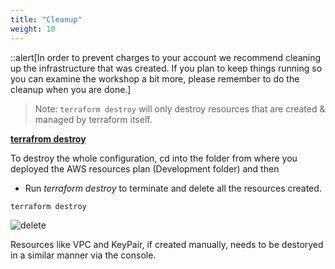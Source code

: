 ```yaml
---
title: "Cleanup"
weight: 10
---
```


::alert[In order to prevent charges to your account we recommend cleaning up the infrastructure that was created. If you plan to keep things running so you can examine the workshop a bit more, please remember to do the cleanup when you are done.]

>Note: ```terraform destroy``` will only destroy resources that are created & managed by terraform itself. 

**<ins>terrafrom destroy</ins>**
  
To destroy the whole configuration, cd into the folder from where you deployed the AWS resources plan (Development folder) and then  
- Run *terraform destroy* to terminate and delete all the resources created.

```console
terraform destroy
```

![delete](/static/Images/clean_up/DESTROY.png)

Resources like VPC and KeyPair, if created manually, needs to be destoryed in a similar manner via the console.